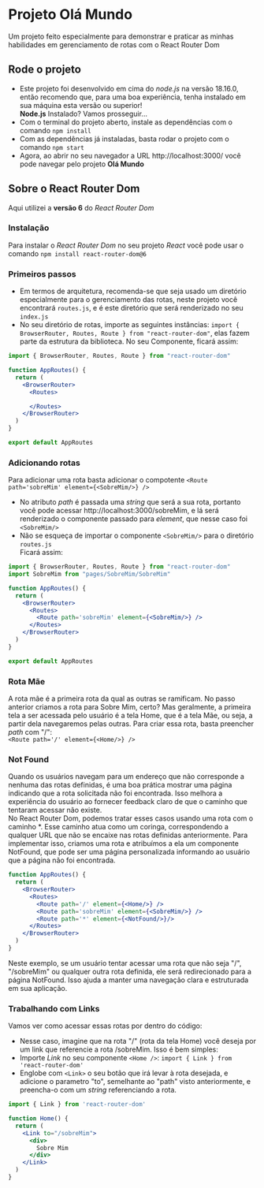 # Projeto Olá Mundo
Um projeto feito especialmente para demonstrar e praticar as minhas habilidades em gerenciamento de rotas com o React Router Dom

## Rode o projeto
- Este projeto foi desenvolvido em cima do _node.js_ na versão 18.16.0, então recomendo que, para uma boa experiência, tenha instalado em sua máquina esta versão ou superior!  
**Node.js** Instalado? Vamos prosseguir...
- Com o terminal do projeto aberto, instale as dependências com o comando `npm install`
- Com as dependências já instaladas, basta rodar o projeto com o comando `npm start`
- Agora, ao abrir no seu navegador a URL http://localhost:3000/ você pode navegar pelo projeto **Olá Mundo**

## Sobre o React Router Dom
Aqui utilizei a **versão 6** do _React Router Dom_
### Instalação
Para instalar o _React Router Dom_ no seu projeto _React_ você pode usar o comando `npm install react-router-dom@6`

### Primeiros passos
- Em termos de arquitetura, recomenda-se que seja usado um diretório especialmente para o gerenciamento das rotas, neste projeto você encontrará `routes.js`, e é este diretório que será renderizado no seu `index.js`
- No seu diretório de rotas, importe as seguintes instâncias: `import { BrowserRouter, Routes, Route } from "react-router-dom"`, elas fazem parte da estrutura da biblioteca. No seu Componente, ficará assim:
```jsx
import { BrowserRouter, Routes, Route } from "react-router-dom"

function AppRoutes() {
  return (
    <BrowserRouter>
      <Routes>

      </Routes>
    </BrowserRouter>
  )
}

export default AppRoutes
```

### Adicionando rotas
Para adicionar uma rota basta adicionar o compotente `<Route path='sobreMim' element={<SobreMim/>} />`
  - No atributo _path_ é passada uma _string_ que será a sua rota, portanto você pode acessar http://localhost:3000/sobreMim, e lá será renderizado o componente passado para _element_, que nesse caso foi `<SobreMim/>`
  - Não se esqueça de importar o componente `<SobreMim/>` para o diretório `routes.js`  
Ficará assim:
```jsx
import { BrowserRouter, Routes, Route } from "react-router-dom"
import SobreMim from "pages/SobreMim/SobreMim"

function AppRoutes() {
  return (
    <BrowserRouter>
      <Routes>
        <Route path='sobreMim' element={<SobreMim/>} />
      </Routes>
    </BrowserRouter>
  )
}

export default AppRoutes
```
### Rota Mãe
A rota mãe é a primeira rota da qual as outras se ramificam. No passo anterior criamos a rota para Sobre Mim, certo? Mas geralmente, a primeira tela a ser acessada pelo usuário é a tela Home, que é a tela Mãe, ou seja, a partir dela navegaremos pelas outras.
Para criar essa rota, basta preencher _path_ com "/":  
`<Route path='/' element={<Home/>} />`

### Not Found
Quando os usuários navegam para um endereço que não corresponde a nenhuma das rotas definidas, é uma boa prática mostrar uma página indicando que a rota solicitada não foi encontrada. Isso melhora a experiência do usuário ao fornecer feedback claro de que o caminho que tentaram acessar não existe.  
No React Router Dom, podemos tratar esses casos usando uma rota com o caminho *. Esse caminho atua como um coringa, correspondendo a qualquer URL que não se encaixe nas rotas definidas anteriormente. Para implementar isso, criamos uma rota e atribuímos a ela um componente NotFound, que pode ser uma página personalizada informando ao usuário que a página não foi encontrada.

```jsx
function AppRoutes() {
  return (
    <BrowserRouter>
      <Routes>
        <Route path='/' element={<Home/>} />
        <Route path='sobreMim' element={<SobreMim/>} />
        <Route path='*' element={<NotFound/>}/>
      </Routes>
    </BrowserRouter>
  )
}
```
Neste exemplo, se um usuário tentar acessar uma rota que não seja "/", "/sobreMim" ou qualquer outra rota definida, ele será redirecionado para a página NotFound. Isso ajuda a manter uma navegação clara e estruturada em sua aplicação.

### Trabalhando com Links
Vamos ver como acessar essas rotas por dentro do código:
  - Nesse caso, imagine que na rota "/" (rota da tela Home) você deseja por um link que referencie a rota /sobreMim. Isso é bem simples:
  - Importe _Link_ no seu componente `<Home />`: `import { Link } from 'react-router-dom'`
  - Englobe com `<Link>` o seu botão que irá levar à rota desejada, e adicione o parametro "to", semelhante ao "path" visto anteriormente, e preencha-o com um _string_ referenciando a rota.

```jsx
import { Link } from 'react-router-dom'

function Home() {
  return (
    <Link to="/sobreMim">
      <div>
        Sobre Mim
      </div>
    </Link>
  )
}
```
